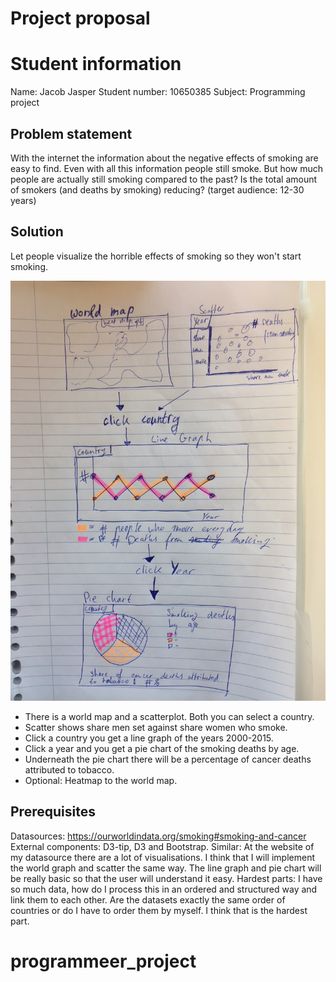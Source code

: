 # Project proposal


# Student information
Name: Jacob Jasper
Student number: 10650385
Subject: Programming project

## Problem statement

 With the internet the information about the negative effects of smoking are
 easy to find. Even with all this information people still smoke. But how
 much people are actually still smoking compared to the past? Is the total amount
 of smokers (and deaths by smoking) reducing? (target audience: 12-30 years)

## Solution

Let people visualize the horrible effects of smoking so they won't start smoking.

![](doc/sketsch.png)

- There is a world map and a scatterplot. Both you can select a country.
- Scatter shows share men set against share women who smoke.
- Click a country you get a line graph of the years 2000-2015.
- Click a year and you get a pie chart of the smoking deaths by age.
- Underneath the pie chart there will be a percentage of cancer deaths attributed
to tobacco.
- Optional: Heatmap to the world map.


## Prerequisites

Datasources: https://ourworldindata.org/smoking#smoking-and-cancer
External components: D3-tip, D3 and Bootstrap.
Similar: At the website of my datasource there are a lot of visualisations. I think
that I will implement the world graph and scatter the same way. The line graph and
pie chart will be really basic so that the user will understand it easy.
Hardest parts: I have so much data, how do I process this in an ordered and
structured way and link them to each other. Are the datasets exactly the same order
of countries or do I have to order them by myself. I think that is the hardest part.
# programmeer_project
